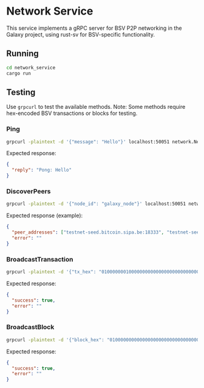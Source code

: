 # Network Service

This service implements a gRPC server for BSV P2P networking in the Galaxy project, using rust-sv for BSV-specific functionality.

## Running
```bash
cd network_service
cargo run
```

## Testing
Use `grpcurl` to test the available methods. Note: Some methods require hex-encoded BSV transactions or blocks for testing.

### Ping
```bash
grpcurl -plaintext -d '{"message": "Hello"}' localhost:50051 network.Network/Ping
```
Expected response:
```json
{
  "reply": "Pong: Hello"
}
```

### DiscoverPeers
```bash
grpcurl -plaintext -d '{"node_id": "galaxy_node"}' localhost:50051 network.Network/DiscoverPeers
```
Expected response (example):
```json
{
  "peer_addresses": ["testnet-seed.bitcoin.sipa.be:18333", "testnet-seed.bsv.io:18333"],
  "error": ""
}
```

### BroadcastTransaction
```bash
grpcurl -plaintext -d '{"tx_hex": "01000000010000000000000000000000000000000000000000000000000000000000000000ffffffff0100ffffffff0100ffffffff"}' localhost:50051 network.Network/BroadcastTransaction
```
Expected response:
```json
{
  "success": true,
  "error": ""
}
```

### BroadcastBlock
```bash
grpcurl -plaintext -d '{"block_hex": "01000000000000000000000000000000000000000000000000000000000000000000000000000000000000000000000000000000000000000000000000000000000000000000ffffffff"}' localhost:50051 network.Network/BroadcastBlock
```
Expected response:
```json
{
  "success": true,
  "error": ""
}
```
